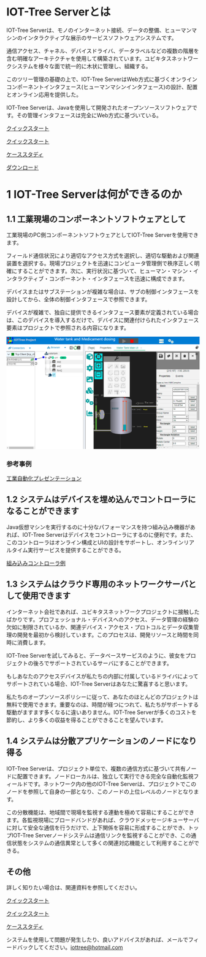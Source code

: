 





IOT-Tree Serverとは
==







IOT-Tree Serverは、モノのインターネット接続、データの整備、ヒューマンマシンのインタラクティブな展示のサービスソフトウェアシステムです。

通信アクセス、チャネル、デバイスドライバ、データラベルなどの複数の階層を含む明確なアーキテクチャを使用して構築されています。ユビキタスネットワークシステムを様々な面で統一的に木状に管理し、組織する。

このツリー管理の基礎の上で、IOT-Tree ServerはWeb方式に基づくオンラインコンポーネントインタフェース(ヒューマンマシンインタフェース)の設計、配置とオンライン応用を提供した。

IOT-Tree Serverは、Javaを使用して開発されたオープンソースソフトウェアです。その管理インタフェースは完全にWeb方式に基づいている。







[クイックスタート][quick_start]

[クイックスタート][quick_link]

[ケーススタディ][demo_link]

<a href="https://github.com/bambooww/iot-tree/releases" target="_blank">ダウンロード</a>





# 1 IOT-Tree Serverは何ができるのか







## 1.1 工業現場のコンポーネントソフトウェアとして

工業現場のPC側コンポーネントソフトウェアとしてIOT-Tree Serverを使用できます。

フィールド通信状況により適切なアクセス方式を選択し、適切な駆動および関連装置を選択する。現場プロジェクトを迅速にコンピュータ管理側で秩序正しく明確にすることができます。次に、実行状況に基づいて、ヒューマン・マシン・インタラクティブ・コンポーネント・インタフェースを迅速に構成できます。

デバイスまたはサブステーションが複雑な場合は、サブの制御インタフェースを設計してから、全体の制御インタフェースで参照できます。

デバイスが複雑で、独自に提供できるインタフェース要素が定義されている場合は、このデバイスを導入するだけで、デバイスに関連付けられたインタフェース要素はプロジェクトで参照される内容になります。



<img src="./doc/img/prj3.png">






### 参考事例

<div style="display:none">[ライトコントロール][lamp_demo]</div>

<div style="display:none">[ポンプ制御][pump_demo]</div>

[工業自動化プレゼンテーション][case_auto_demo]






## 1.2 システムはデバイスを埋め込んでコントローラになることができます

Java仮想マシンを実行するのに十分なパフォーマンスを持つ組み込み機器があれば、IOT-Tree Serverはデバイスをコントローラにするのに便利です。また、このコントローラはオンライン構成とUIの設計をサポートし、オンラインリアルタイム実行サービスを提供することができる。


[組み込みコントローラ例][embed_ctrl_demo] 





## 1.3 システムはクラウド専用のネットワークサーバとして使用できます

インターネット会社であれば、ユビキタスネットワークプロジェクトに接触したばかりです。プロフェッショナル・デバイスへのアクセス、データ管理の経験の欠如に制限されているか、関連デバイス・アクセス・プロトコルとデータ収集管理の開発を最初から検討しています。このプロセスは、開発リソースと時間を同時に消費します。

IOT-Tree Serverを試してみると、データベースサービスのように、彼女をプロジェクトの後ろでサポートされているサーバにすることができます。

もしあなたのアクセスデバイスが私たちの内部に付属しているドライバによってサポートされている場合、IOT-Tree Serverはあなたに驚喜すると思います。

私たちのオープンソースポリシーに従って、あなたのほとんどのプロジェクトは無料で使用できます。重要なのは、時間が経つにつれて、私たちがサポートする駆動がますます多くなるに違いありません。IOT-Tree Serverが多くのコストを節約し、より多くの収益を得ることができることを望んでいます。





## 1.4 システムは分散アプリケーションのノードになり得る

IOT-Tree Serverは、プロジェクト単位で、複数の通信方式に基づいて共有ノードに配置できます。ノードローカルは、独立して実行できる完全な自動化監視フィールドです。ネットワーク内の他のIOT-Tree Serverは、プロジェクトでこのノードを参照して自身の一部となり、このノードの上位レベルのノードとなります。

この分散機能は、地域間で現場を監視する連動を極めて容易にすることができます。各監視現場にブロードバンドがあれば、クラウドメッセージキューサーバに対して安全な通信を行うだけで、上下関係を容易に形成することができ、トップIOT-Tree Serverノードシステムは通信リンクを監視することができ、この通信状態をシステムの通信異常として多くの関連対応機能として利用することができる。





## その他

詳しく知りたい場合は、関連資料を参照してください。

[クイックスタート][quick_start]

[クイックスタート][quick_link]

[ケーススタディ][demo_link]

システムを使用して問題が発生したり、良いアドバイスがあれば、メールでフィードバックしてください。iottree@hotmail.com


[quick_start]: ./doc/quick_start.md
[quick_link]: ./doc/quick/index.md
[demo_link]: ./doc/case/index.md

[dl_link]: https://github.com/bambooww/iot-tree/releases

[pump_demo]: ./doc/case/example_psd.md
[case_auto_demo]: ./doc/case/case_auto.md
[lamp_demo]: ./doc/case/example_lamp_demo.md

[embed_ctrl_demo]: ./doc/case/example_embed.md
